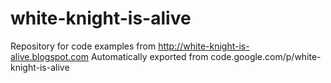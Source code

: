 # white-knight-is-alive
Repository for code examples from http://white-knight-is-alive.blogspot.com
Automatically exported from code.google.com/p/white-knight-is-alive
